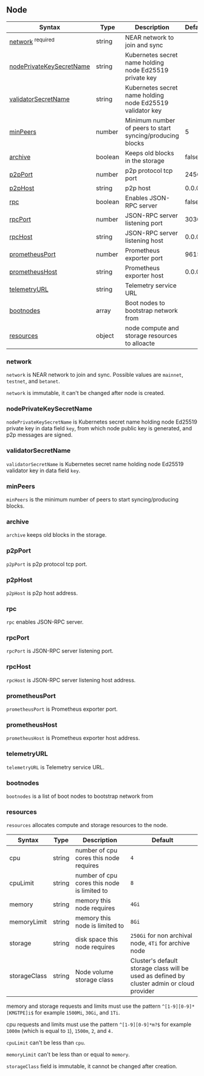## Node

| Syntax                                                | Type    | Description                                               | Default |
| ----------------------------------------------------- | ------- | --------------------------------------------------------- | ------- |
| [network](#network) <sup>required</sup>               | string  | NEAR network to join and sync                             |         |
| [nodePrivateKeySecretName](#nodeprivatekeysecretname) | string  | Kubernetes secret name holding node Ed25519 private key   |         |
| [validatorSecretName](#validatorsecretname)           | string  | Kubernetes secret name holding node Ed25519 validator key |         |
| [minPeers](#minpeers)                                 | number  | Minimum number of peers to start syncing/producing blocks | 5       |
| [archive](#archive)                                   | boolean | Keeps old blocks in the storage                           | false   |
| [p2pPort](#p2pport)                                   | number  | p2p protocol tcp port                                     | 24567   |
| [p2pHost](#p2phost)                                   | string  | p2p host                                                  | 0.0.0.0 |
| [rpc](#rpc)                                           | boolean | Enables JSON-RPC server                                   | false   |
| [rpcPort](#rpcport)                                   | number  | JSON-RPC server listening port                            | 3030    |
| [rpcHost](#rpchost)                                   | string  | JSON-RPC server listening host                            | 0.0.0.0 |
| [prometheusPort](#prometheusport)                     | number  | Prometheus exporter port                                  | 9615    |
| [prometheusHost](#prometheushost)                     | string  | Prometheus exporter host                                  | 0.0.0.0 |
| [telemetryURL](#telemetryurl)                         | string  | Telemetry service URL                                     |         |
| [bootnodes](#bootnodes)                               | array   | Boot nodes to bootstrap network from                      |         |
| [resources](#resources)                               | object  | node compute and storage resources to alloacte            |         |

### network

`network` is NEAR network to join and sync. Possible values are `mainnet`, `testnet`, and `betanet`.

`network` is immutable, it can't be changed after node is created.

### nodePrivateKeySecretName

`nodePrivateKeySecretName` is Kubernetes secret name holding node Ed25519 private key in data field `key`, from which node public key is generated, and p2p messages are signed.

### validatorSecretName

`validatorSecretName` is Kubernetes secret name holding node Ed25519 validator key in data field `key`.

### minPeers

`minPeers` is the minimum number of peers to start syncing/producing blocks.

### archive

`archive` keeps old blocks in the storage.

### p2pPort

`p2pPort` is p2p protocol tcp port.

### p2pHost

`p2pHost` is p2p host address.

### rpc

`rpc` enables JSON-RPC server.

### rpcPort

`rpcPort` is JSON-RPC server listening port.

### rpcHost

`rpcHost` is JSON-RPC server listening host address.

### prometheusPort

`prometheusPort` is Prometheus exporter port.

### prometheusHost

`prometheusHost` is Prometheus exporter host address.

### telemetryURL

`telemetryURL` is Telemetry service URL.

### bootnodes

`bootnodes` is a list of boot nodes to bootstrap network from

### resources

`resources` allocates compute and storage resources to the node.

| Syntax       | Type   | Description                                 | Default                                                                                    |
| ------------ | ------ | ------------------------------------------- | ------------------------------------------------------------------------------------------ |
| cpu          | string | number of cpu cores this node requires      | `4`                                                                                        |
| cpuLimit     | string | number of cpu cores this node is limited to | `8`                                                                                        |
| memory       | string | memory this node requires                   | `4Gi`                                                                                      |
| memoryLimit  | string | memory this node is limited to              | `8Gi`                                                                                      |
| storage      | string | disk space this node requires               | `250Gi` for non archival node, `4Ti` for archive node                                      |
| storageClass | string | Node volume storage class                   | Cluster's default storage class will be used as defined by cluster admin or cloud provider |

memory and storage requests and limits must use the pattern `^[1-9][0-9]*[KMGTPE]i$` for example `1500Mi`, `30Gi`, and `1Ti`.

cpu requests and limits must use the pattern `^[1-9][0-9]*m?$` for example `1000m` (which is equal to `1`), `1500m`, `2`, and `4.`

`cpuLimit` can't be less than `cpu`.

`memoryLimit` can't be less than or equal to `memory`.

`storageClass` field is immutable, it cannot be changed after creation.
